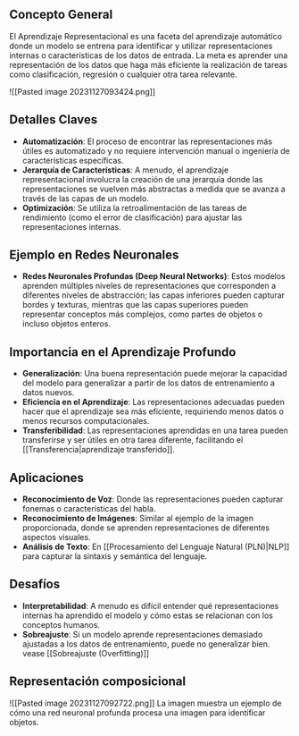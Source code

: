 ## Concepto General

El Aprendizaje Representacional es una faceta del aprendizaje automático donde un modelo se entrena para identificar y utilizar representaciones internas o características de los datos de entrada. La meta es aprender una representación de los datos que haga más eficiente la realización de tareas como clasificación, regresión o cualquier otra tarea relevante.

![[Pasted image 20231127093424.png]]
## Detalles Claves

- **Automatización**: El proceso de encontrar las representaciones más útiles es automatizado y no requiere intervención manual o ingeniería de características específicas.
- **Jerarquía de Características**: A menudo, el aprendizaje representacional involucra la creación de una jerarquía donde las representaciones se vuelven más abstractas a medida que se avanza a través de las capas de un modelo.
- **Optimización**: Se utiliza la retroalimentación de las tareas de rendimiento (como el error de clasificación) para ajustar las representaciones internas.

## Ejemplo en Redes Neuronales

- **Redes Neuronales Profundas (Deep Neural Networks)**: Estos modelos aprenden múltiples niveles de representaciones que corresponden a diferentes niveles de abstracción; las capas inferiores pueden capturar bordes y texturas, mientras que las capas superiores pueden representar conceptos más complejos, como partes de objetos o incluso objetos enteros.

## Importancia en el Aprendizaje Profundo

- **Generalización**: Una buena representación puede mejorar la capacidad del modelo para generalizar a partir de los datos de entrenamiento a datos nuevos.
- **Eficiencia en el Aprendizaje**: Las representaciones adecuadas pueden hacer que el aprendizaje sea más eficiente, requiriendo menos datos o menos recursos computacionales.
- **Transferibilidad**: Las representaciones aprendidas en una tarea pueden transferirse y ser útiles en otra tarea diferente, facilitando el [[Transferencia|aprendizaje transferido]].

## Aplicaciones

- **Reconocimiento de Voz**: Donde las representaciones pueden capturar fonemas o características del habla.
- **Reconocimiento de Imágenes**: Similar al ejemplo de la imagen proporcionada, donde se aprenden representaciones de diferentes aspectos visuales.
- **Análisis de Texto**: En [[Procesamiento del Lenguaje Natural (PLN)|NLP]] para capturar la sintaxis y semántica del lenguaje.

## Desafíos

- **Interpretabilidad**: A menudo es difícil entender qué representaciones internas ha aprendido el modelo y cómo estas se relacionan con los conceptos humanos.
- **Sobreajuste**: Si un modelo aprende representaciones demasiado ajustadas a los datos de entrenamiento, puede no generalizar bien. vease [[Sobreajuste (Overfitting)]]

## Representación composicional

![[Pasted image 20231127092722.png]]
La imagen muestra un ejemplo de cómo una red neuronal profunda procesa una imagen para identificar objetos.